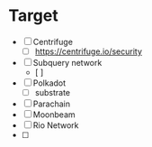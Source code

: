 

# Target

- [ ] Centrifuge 
  - [ ] https://centrifuge.io/security
- [ ] Subquery network
  - [ ] 
- [ ] Polkadot
  - [ ] substrate
- [ ] Parachain
- [ ] Moonbeam
- [ ] Rio Network
- [ ] 